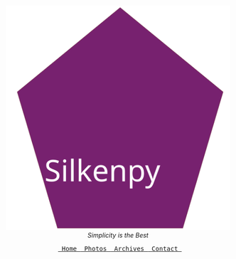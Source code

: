 <title>silkenpy</title>
<center>
   <img alt="silkenpy logo" src="/images/silkenpy.svg"/>
   <i>Simplicity is the Best</i>
  <pre> <a href="home.md"> Home </a><a href="photos.md"> Photos </a><a href="archives.md"> Archives </a><a href="contact.md"> Contact </a></pre>
</center>

